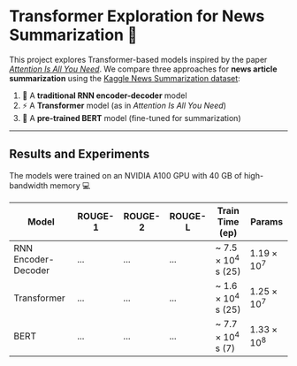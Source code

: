 # Transformer Exploration for News Summarization :newspaper:

This project explores Transformer-based models inspired by the paper [*Attention Is All You Need*](https://arxiv.org/abs/1706.03762). We compare three approaches for **news article summarization** using the [Kaggle News Summarization dataset](https://www.kaggle.com/datasets/sbhatti/news-summarization):

1. :repeat: A **traditional RNN encoder-decoder** model  
2. :zap: A **Transformer** model (as in *Attention Is All You Need*)  
3. :rocket: A **pre-trained BERT** model (fine-tuned for summarization)

---

## Results and Experiments

The models were trained on an NVIDIA A100 GPU with 40 GB of high-bandwidth memory :computer:

| Model                        | ROUGE-1 | ROUGE-2 | ROUGE-L | Train Time (ep)  | Params  |
|------------------------------|---------|---------|---------|------------------|---------|
| RNN Encoder-Decoder          | ...     | ...     | ...     | ~ $7.5 \times 10^4$ s (25) | $1.19 \times 10^7$  |
| Transformer                  | ...     | ...     | ...     | ~ $1.6 \times 10^4$ s (25) | $1.25 \times 10^7$  |
| BERT                         | ...     | ...     | ...     | ~ $7.7 \times 10^4$ s (7) | $1.33 \times 10^8$  |


